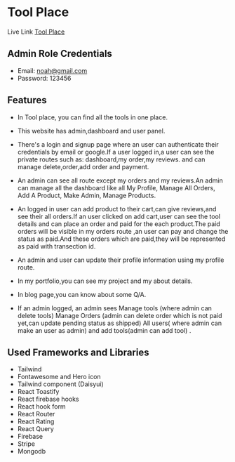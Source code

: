 # Tool Place

Live Link [Tool Place](https://tools-place-957b6.web.app/)

## Admin Role Credentials

* Email: noah@gmail.com
* Password: 123456

## Features

* In Tool place, you can find all the tools in one place.

* This website has admin,dashboard and user panel.

* There's a login and signup page where an user can authenticate their credentials by email or google.If a user logged in,a user can see the private routes such as: dashboard,my order,my reviews. and can manage delete,order,add order and payment.

* An admin can see all route except my orders and my reviews.An admin can manage all the dashboard like all My Profile, Manage All Orders, Add A Product, Make Admin, Manage Products.

* An logged in user can add product to their cart,can give reviews,and see their all orders.If an user clicked on add cart,user can see the tool details and can place an order and paid for the each product.The paid orders will be visible in my orders route ,an user can pay and change the status as paid.And these orders which are  paid,they will be represented as paid with transection id.

* An admin and user can update their profile information using my profile route.

* In my portfolio,you can see my project and my about details.

* In blog page,you can know about some Q/A.

* If an admin logged, an admin sees Manage tools (where admin can delete tools) Manage Orders (admin can delete order which is not paid yet,can update pending status as shipped) All users( where admin can make an user as admin) and add tools(admin can add tool) .

## Used Frameworks and Libraries

* Tailwind
* Fontawesome and Hero icon
* Tailwind component (Daisyui)
* React Toastify
* React firebase hooks
* React hook form
* React Router
* React Rating
* React Query
* Firebase
* Stripe
* Mongodb